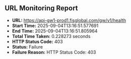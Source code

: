 ## URL Monitoring Report

- **URL:** https://api-gw1-prod1.fisglobal.com/gw/v1/health
- **Start Time:** 2025-09-04T13:16:51.577691
- **End Time:** 2025-09-04T13:16:51.805964
- **Total Time Taken:** 0.228273 seconds
- **HTTP Status Code:** 403
- **Status:** Failure
- **Failure Reason:** HTTP Status Code: 403
